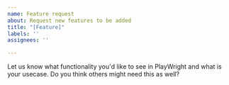 ```yaml
---
name: Feature request
about: Request new features to be added
title: "[Feature]"
labels: ''
assignees: ''

---
```


Let us know what functionality you'd like to see in PlayWright and what is your usecase.
Do you think others might need this as well?
